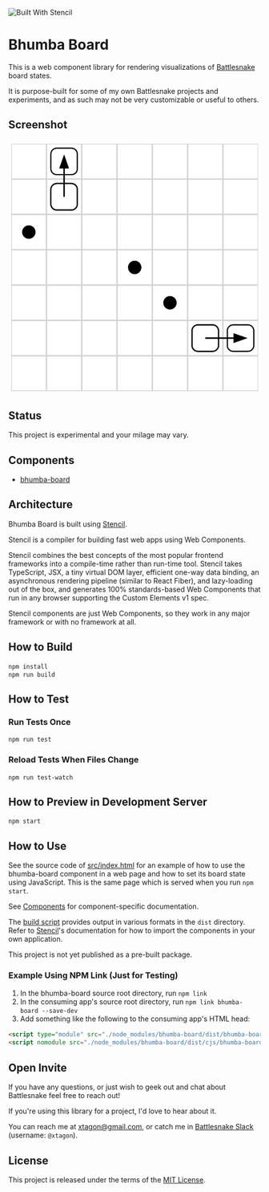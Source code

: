![Built With Stencil](https://img.shields.io/badge/-Built%20With%20Stencil-16161d.svg?logo=data%3Aimage%2Fsvg%2Bxml%3Bbase64%2CPD94bWwgdmVyc2lvbj0iMS4wIiBlbmNvZGluZz0idXRmLTgiPz4KPCEtLSBHZW5lcmF0b3I6IEFkb2JlIElsbHVzdHJhdG9yIDE5LjIuMSwgU1ZHIEV4cG9ydCBQbHVnLUluIC4gU1ZHIFZlcnNpb246IDYuMDAgQnVpbGQgMCkgIC0tPgo8c3ZnIHZlcnNpb249IjEuMSIgaWQ9IkxheWVyXzEiIHhtbG5zPSJodHRwOi8vd3d3LnczLm9yZy8yMDAwL3N2ZyIgeG1sbnM6eGxpbms9Imh0dHA6Ly93d3cudzMub3JnLzE5OTkveGxpbmsiIHg9IjBweCIgeT0iMHB4IgoJIHZpZXdCb3g9IjAgMCA1MTIgNTEyIiBzdHlsZT0iZW5hYmxlLWJhY2tncm91bmQ6bmV3IDAgMCA1MTIgNTEyOyIgeG1sOnNwYWNlPSJwcmVzZXJ2ZSI%2BCjxzdHlsZSB0eXBlPSJ0ZXh0L2NzcyI%2BCgkuc3Qwe2ZpbGw6I0ZGRkZGRjt9Cjwvc3R5bGU%2BCjxwYXRoIGNsYXNzPSJzdDAiIGQ9Ik00MjQuNywzNzMuOWMwLDM3LjYtNTUuMSw2OC42LTkyLjcsNjguNkgxODAuNGMtMzcuOSwwLTkyLjctMzAuNy05Mi43LTY4LjZ2LTMuNmgzMzYuOVYzNzMuOXoiLz4KPHBhdGggY2xhc3M9InN0MCIgZD0iTTQyNC43LDI5Mi4xSDE4MC40Yy0zNy42LDAtOTIuNy0zMS05Mi43LTY4LjZ2LTMuNkgzMzJjMzcuNiwwLDkyLjcsMzEsOTIuNyw2OC42VjI5Mi4xeiIvPgo8cGF0aCBjbGFzcz0ic3QwIiBkPSJNNDI0LjcsMTQxLjdIODcuN3YtMy42YzAtMzcuNiw1NC44LTY4LjYsOTIuNy02OC42SDMzMmMzNy45LDAsOTIuNywzMC43LDkyLjcsNjguNlYxNDEuN3oiLz4KPC9zdmc%2BCg%3D%3D&colorA=16161d&style=flat-square)

# Bhumba Board

This is a web component library for rendering visualizations of [Battlesnake][battlesnake] board states.

It is purpose-built for some of my own Battlesnake projects and experiments, and as such may not be very customizable or useful to others.

## Screenshot

![Example 7x7 game board](bhumba-board-example.png)

## Status

This project is experimental and your milage may vary.

## Components

- [bhumba-board](src/components/bhumba-board/readme.md)

## Architecture

Bhumba Board is built using [Stencil][stencil].

Stencil is a compiler for building fast web apps using Web Components.

Stencil combines the best concepts of the most popular frontend frameworks into a compile-time rather than run-time tool.  Stencil takes TypeScript, JSX, a tiny virtual DOM layer, efficient one-way data binding, an asynchronous rendering pipeline (similar to React Fiber), and lazy-loading out of the box, and generates 100% standards-based Web Components that run in any browser supporting the Custom Elements v1 spec.

Stencil components are just Web Components, so they work in any major framework or with no framework at all.

## How to Build

```shell
npm install
npm run build
```

## How to Test

### Run Tests Once

```shell
npm run test
```

### Reload Tests When Files Change

```shell
npm run test-watch
```

## How to Preview in Development Server

```shell
npm start
```

## How to Use

See the source code of [src/index.html](src/index.html) for an example of how to use the bhumba-board component in a web page and how to set its board state using JavaScript. This is the same page which is served when you run `npm start`.

See [Components](#components) for component-specific documentation.

The [build script](#how-to-build) provides output in various formats in the `dist` directory. Refer to [Stencil][stencil]'s documentation for how to import the components in your own application.

This project is not yet published as a pre-built package.

### Example Using NPM Link (Just for Testing)

1. In the bhumba-board source root directory, run `npm link`
2. In the consuming app's source root directory, run `npm link bhumba-board --save-dev`
3. Add something like the following to the consuming app's HTML head:

```html
<script type="module" src="./node_modules/bhumba-board/dist/bhumba-board/bhumba-board.esm.js"></script>
<script nomodule src="./node_modules/bhumba-board/dist/cjs/bhumba-board.cjs.js"></script>
```

## Open Invite

If you have any questions, or just wish to geek out and chat about Battlesnake
feel free to reach out!

If you're using this library for a project, I'd love to hear about it.

You can reach me at [xtagon@gmail.com](mailto:xtagon@gmail.com), or catch me in
[Battlesnake Slack][slack] (username: `@xtagon`).

[battlesnake]: https://play.battlesnake.com/
[stencil]: https://stenciljs.com/
[slack]: https://battlesnake.slack.com/

## License

This project is released under the terms of the [MIT License](LICENSE.txt).